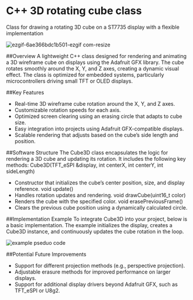 # C++ 3D rotating cube class
Class for drawing a rotating 3D cube on a ST7735 display with a flexible implementation 

![ezgif-6ae366bdc1b501-ezgif com-resize](https://github.com/user-attachments/assets/706bb76b-86f1-48e1-96d5-3174236a2283)

##Overview
A lightweight C++ class designed for rendering and animating a 3D wireframe cube on displays using the Adafruit GFX library. The cube rotates smoothly around the X, Y, and Z axes, creating a dynamic visual effect. The class is optimized for embedded systems, particularly microcontrollers driving small TFT or OLED displays.

##Key Features
- Real-time 3D wireframe cube rotation around the X, Y, and Z axes.
- Customizable rotation speeds for each axis.
- Optimized screen clearing using an erasing circle that adapts to cube size.
- Easy integration into projects using Adafruit GFX-compatible displays.
- Scalable rendering that adjusts based on the cube’s side length and position.

##Software Structure
The Cube3D class encapsulates the logic for rendering a 3D cube and updating its rotation. It includes the following key methods:
Cube3D(TFT_eSPI &display, int centerX, int centerY, int sideLength)
- Constructor that initializes the cube’s center position, size, and display reference.
void update()
- Handles rotation updates and rendering.
void drawCube(uint16_t color)
- Renders the cube with the specified color.
void erasePreviousFrame()
- Clears the previous cube position using a dynamically calculated circle.

##Implementation Example
To integrate Cube3D into your project, below is a basic implementation. The example initializes the display, creates a Cube3D instance, and continuously updates the cube rotation in the loop.

![example pseduo code](https://github.com/user-attachments/assets/5369cb63-ef68-4def-90b2-047711833657)

##Potential Future Improvements
- Support for different projection methods (e.g., perspective projection).
- Adjustable erasure methods for improved performance on larger displays.
- Support for additional display drivers beyond Adafruit GFX, such as TFT_eSPI or U8g2.
